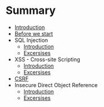 # Summary

* [Introduction](README.md)
* [Before we start]()
* SQL Injection
  * [Introduction](sql-injection.md)
  * [Excersises](sql-injection-excersises.md)
* XSS - Cross-site Scripting
  * [Introduction](xss.md)
  * [Excersises]()
* [CSRF](csrf.md)
* Insecure Direct Object Reference
  * [Introduction](idor.md)
  * [Excersises](idor.md)

